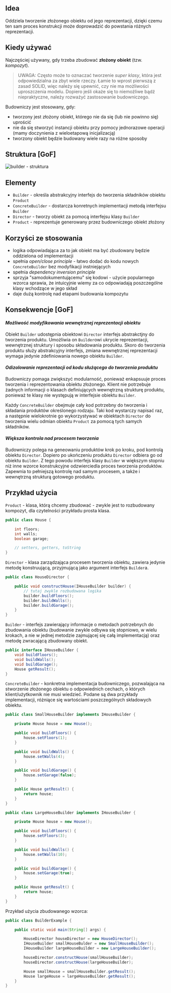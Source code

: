 ## Idea

Oddziela tworzenie złożonego obiektu od jego reprezentacji, dzięki czemu ten sam proces konstrukcji może doprowadzić do powstania różnych reprezentacji.

## Kiedy używać

Najczęściej używany, gdy trzeba zbudować **złożony obiekt** (tzw. *kompozyt*).

> UWAGA: Często może to oznaczać tworzenie *super klasy*, która jest odpowiedzialna za zbyt wiele rzeczy. Łamie to wprost pierwszą z zasad SOLID, więc należy się upewnić, czy nie ma możliwości uproszczenia modelu. Dopiero jeśli okaże się to niemożliwe bądź niepraktyczne, należy rozważyć zastosowanie budowniczego.

Budowniczy jest stosowany, gdy:

- tworzony jest złożony obiekt, którego nie da się (lub nie powinno się) uprościć
- nie da się stworzyć instancji obiektu przy pomocy jednorazowe operacji (mamy doczynienia z wieloetapową inicjalizacją)
- tworzony obiekt będzie budowany wiele razy na różne sposoby

## Struktura [GoF]

![builder - struktura](https://upload.wikimedia.org/wikipedia/commons/thumb/f/f3/Builder_UML_class_diagram.svg/500px-Builder_UML_class_diagram.svg.png)

## Elementy

- `Builder` - określa abstrakcyjny interfejs do tworzenia składników obiektu `Product`
- `ConcreteBuilder` - dostarcza konretnych implementacji metodą interfejsu `Builder`
- `Director` - tworzy obiekt za pomocą interfejsu klasy `Builder`
- `Product` - reprezentuje generowany przez budowniczego obiekt złożony

## Korzyści ze stosowania

- logika odpowiadająca za to jak obiekt ma być zbudowany będzie oddzielona od implementacji
- spełnia *open/close principle* - łatwo dodać do kodu nowych `ConcreteBuilder` bez modyfikacji instniejących
- spełnia *dependency inversion principle*
- sprzyja "samodokumentującemu" się kodowi - użycie popularnego wzorca sprawia, że intuicyjnie wiemy za co odpowiadają poszczególne klasy wchodzące w jego skład
- daje dużą kontrolę nad etapami budowania kompozytu

## Konsekwencje [GoF]

#### *Możliwość modyfikowania wewnętrznej reprezentacji obiektu*

Obiekt `Builder` udostępnia obiektowi `Director` interfejs abstrakctjny do tworzenia produktu. Umożliwia on `Builder`owi ukrycie reprezentacji, wewnętrznej struktury i sposobu składowania produktu. Skoro do tworzenia produktu służy abstrakcyjny interfejs, zmiana wewnętrznej reprezentacji wymaga jedynie zdefiniowania nowego obiektu `Builder`.

#### *Odizolowanie reprezentacji od kodu służącego do tworzenia produktu*

Budowniczy pomaga zwiększyć modularność, ponieważ enkapsuuje proces tworzenia i reprezentowania obiektu złożonego. Klient nie potrzebuje żadnych informacji o klasach definiujących wewnętrzną strukturę produktu, ponieważ te klasy nie występują w interfejsie obiektu `Builder`.

Każdy `ConcreteBuilder` obejmuje cały kod potrzebny do tworzenia i składania produktów określonego rodzaju. Taki kod wystarczy napisać raz, a następnie wielokrotnie go wykorzystywać w obiektach `Director` do tworzenia wielu odmian obiektu `Product` za pomocą tych samych składników.

#### *Większa kontrola nad procesem tworzenia*

Budowniczy polega na geneowaniu produktów krok po kroku, pod kontrolą obiektu `Director`. Dopiero po ukończeniu produktu `Director` odbiera go od obiektu `Builder`. Z tego powodu interfejs klasy `Builder` w większym stopniu niż inne wzorce konstrukcyjne odzwierciedla proces tworzenia produktów. Zapewnia to pełniejszą kontrolę nad samym procesem, a także i wewnętrzną strukturą gotowego produktu.

## Przykład użycia

`Product` - klasa, którą chcemy zbudować - zwykle jest to rozbudowany kompozyt, dla czytelności przykładu prosta klasa.

```java
public class House {

    int floors;
    int walls;
    boolean garage;

    // setters, getters, toString
}
```

`Director` - klasa zarządzająca procesem tworzenia obiektu, zawiera jedynie metodę konstruującą, przyjmującą jako argument interfejs `Builder`a.

```java
public class HouseDirector {

    public void constructHouse(IHouseBuilder builder) {
        // tutaj zwykle rozbudowana logika
        builder.buildFloors();
        builder.buildWalls();
        builder.buildGarage();
    }
}
```

`Builder` - interfejs zawierający informacje o metodach potrzebnych do zbudowania obiektu (budowanie zwykle odbywa się stopniowo, w wielu krokach, a nie w jednej metodzie zajmującej się całą implementacją) oraz metodę zwracającą zbudowany obiekt.

```java
public interface IHouseBuilder {
    void buildFloors();
    void buildWalls();
    void buildGarage();
    House getResult();
}
```

`ConcreteBuilder` - konkretna implementacja budowniczego, pozwalająca na stworzenie złożonego obiektu o odpowiednich cechach, o których klient/użytkownik nie musi wiedzieć. Podane są dwa przykłady implementacji, różniące się wartościami poszczególnych składowych obiektu.

```java
public class SmallHouseBuilder implements IHouseBuilder {

    private House house = new House();

    public void buildFloors() {
        house.setFloors(1);
    }

    public void buildWalls() {
        house.setWalls(4);
    }

    public void buildGarage() {
        house.setGarage(false);
    }

    public House getResult() {
        return house;
    }
}

public class LargeHouseBuilder implements IHouseBuilder {

    private House house = new House();

    public void buildFloors() {
        house.setFloors(3);
    }

    public void buildWalls() {
        house.setWalls(10);
    }

    public void buildGarage() {
        house.setGarage(true);
    }

    public House getResult() {
        return house;
    }
}
```

Przykład użycia zbudowanego wzorca:

```java
public class BuilderExample {

    public static void main(String[] args) {

        HouseDirector houseDirector = new HouseDirector();
        IHouseBuilder smallHouseBulder = new SmallHouseBuilder();
        IHouseBuilder largeHouseBuilder = new LargeHouseBuilder();

        houseDirector.constructHouse(smallHouseBuilder);
        houseDirector.constructHouse(largeHouseBuilder);

        House smallHouse = smallHouseBuilder.getResult();
        House largeHouse = largeHouseBuilder.getResult();
    }
}
```
